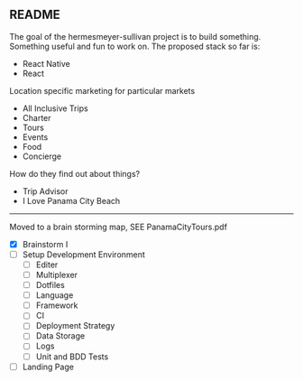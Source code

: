 ## README
The goal of the hermesmeyer-sullivan project is to build something.
Something useful and fun to work on.
The proposed stack so far is:

* React Native
* React


Location specific marketing for particular markets

* All Inclusive Trips
* Charter
* Tours
* Events
* Food
* Concierge

How do they find out about things?

* Trip Advisor
* I Love Panama City Beach

---

Moved to a brain storming map, SEE PanamaCityTours.pdf


- [x] Brainstorm I
- [ ] Setup Development Environment
  - [ ] Editer
  - [ ] Multiplexer
  - [ ] Dotfiles
  - [ ] Language
  - [ ] Framework
  - [ ] CI
  - [ ] Deployment Strategy
  - [ ] Data Storage
  - [ ] Logs
  - [ ] Unit and BDD Tests
- [ ] Landing Page
